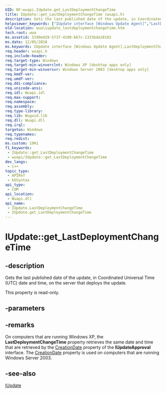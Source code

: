 ```yaml
---
UID: NF:wuapi.IUpdate.get_LastDeploymentChangeTime
title: IUpdate::get_LastDeploymentChangeTime (wuapi.h)
description: Gets the last published date of the update, in Coordinated Universal Time (UTC) date and time, on the server that deploys the update.
helpviewer_keywords: ["IUpdate interface [Windows Update Agent]","LastDeploymentChangeTime property","IUpdate.LastDeploymentChangeTime","IUpdate.get_LastDeploymentChangeTime","IUpdate::LastDeploymentChangeTime","IUpdate::get_LastDeploymentChangeTime","LastDeploymentChangeTime property [Windows Update Agent]","LastDeploymentChangeTime property [Windows Update Agent]","IUpdate interface","get_LastDeploymentChangeTime","wua.iupdate_lastdeploymentchangetime","wuapi/IUpdate::LastDeploymentChangeTime","wuapi/IUpdate::get_LastDeploymentChangeTime"]
old-location: wua\iupdate_lastdeploymentchangetime.htm
tech.root: wua
ms.assetid: 5190ed29-5737-4100-b67c-1333bde28102
ms.date: 12/05/2018
ms.keywords: IUpdate interface [Windows Update Agent],LastDeploymentChangeTime property, IUpdate.LastDeploymentChangeTime, IUpdate.get_LastDeploymentChangeTime, IUpdate::LastDeploymentChangeTime, IUpdate::get_LastDeploymentChangeTime, LastDeploymentChangeTime property [Windows Update Agent], LastDeploymentChangeTime property [Windows Update Agent],IUpdate interface, get_LastDeploymentChangeTime, wua.iupdate_lastdeploymentchangetime, wuapi/IUpdate::LastDeploymentChangeTime, wuapi/IUpdate::get_LastDeploymentChangeTime
req.header: wuapi.h
req.include-header: 
req.target-type: Windows
req.target-min-winverclnt: Windows XP [desktop apps only]
req.target-min-winversvr: Windows Server 2003 [desktop apps only]
req.kmdf-ver: 
req.umdf-ver: 
req.ddi-compliance: 
req.unicode-ansi: 
req.idl: Wuapi.idl
req.max-support: 
req.namespace: 
req.assembly: 
req.type-library: 
req.lib: Wuguid.lib
req.dll: Wuapi.dll
req.irql: 
targetos: Windows
req.typenames: 
req.redist: 
ms.custom: 19H1
f1_keywords:
 - IUpdate::get_LastDeploymentChangeTime
 - wuapi/IUpdate::get_LastDeploymentChangeTime
dev_langs:
 - c++
topic_type:
 - APIRef
 - kbSyntax
api_type:
 - COM
api_location:
 - Wuapi.dll
api_name:
 - IUpdate.LastDeploymentChangeTime
 - IUpdate.get_LastDeploymentChangeTime
---
```


# IUpdate::get_LastDeploymentChangeTime


## -description

Gets the last published date of the update,  in Coordinated Universal Time (UTC) date and time,  on the server that deploys the update.

This property is read-only.

## -parameters

## -remarks

On computers that are running Windows XP, the <b>LastDeploymentChangeTime</b> property retrieves the same date and time that are retrieved by the  <a href="https://msdn.microsoft.com/library/microsoft.updateservices.administration.iupdateapproval.creationdate(VS.85).aspx">CreationDate</a> property  of the <b>IUpdateApproval</b> interface. The <a href="https://msdn.microsoft.com/library/microsoft.updateservices.administration.iupdateapproval.creationdate(VS.85).aspx">CreationDate</a> property is used on computers that are running Windows Server 2003.

## -see-also

<a href="https://docs.microsoft.com/windows/desktop/api/wuapi/nn-wuapi-iupdate">IUpdate</a>

